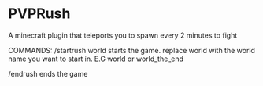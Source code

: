 # PVPRush
A minecraft plugin that teleports you to spawn every 2 minutes to fight

COMMANDS:
/startrush world
starts the game. replace world with the world name you want to start in. E.G world or world_the_end

/endrush 
ends the game
